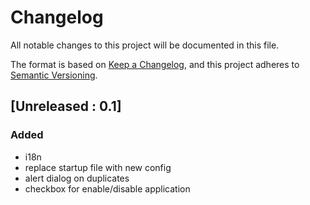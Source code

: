# Changelog

All notable changes to this project will be documented in this file.

The format is based on [Keep a Changelog](https://keepachangelog.com/en/1.0.0/),
and this project adheres to [Semantic Versioning](https://semver.org/spec/v2.0.0.html).


## [Unreleased : 0.1]
### Added

- i18n
- replace startup file with new config
- alert dialog on duplicates
- checkbox for enable/disable application
